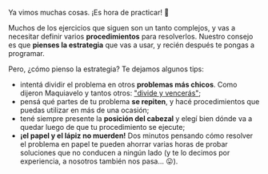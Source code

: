 Ya vimos muchas cosas. ¡Es hora de practicar! :muscle:

Muchos de los ejercicios que siguen son un tanto complejos, y vas a necesitar definir varios **procedimientos** para resolverlos. Nuestro consejo es que **pienses la estrategia** que vas a usar, y recién después te pongas a programar.

Pero, ¿cómo pienso la estrategia? Te dejamos algunos tips:

* intentá dividir el problema en otros **problemas más chicos**. Como dijeron Maquiavelo y tantos otros: ["divide y vencerás"](https://es.wikipedia.org/wiki/Algoritmo_divide_y_vencerás);
* pensá qué partes de tu problema **se repiten**, y hacé procedimientos que puedas utilizar en más de una ocasión;
* tené siempre presente la **posición del cabezal** y elegí bien dónde va a quedar luego de que tu procedimiento se ejecute;
* **¡el papel y el lápiz no muerden!** Dos minutos pensando cómo resolver el problema en papel te pueden ahorrar varias horas de probar soluciones que no conducen a ningún lado (y te lo decimos por experiencia, a nosotros también nos pasa... :stuck_out_tongue:).